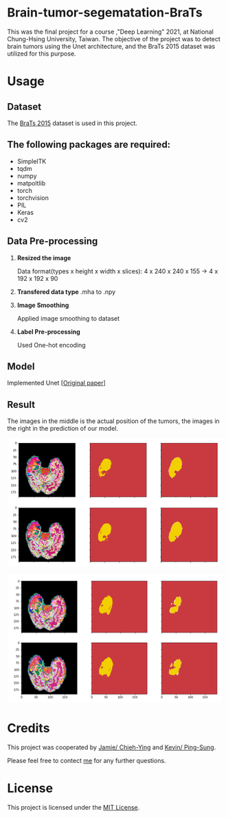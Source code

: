 # Brain-tumor-segematation-BraTs
This was the final project for a course ,"Deep Learning" 2021, at National Chung-Hsing University, Taiwan. The objective of the project was to detect brain tumors using the Unet architecture, and the BraTs 2015 dataset was utilized for this purpose.

# Usage

## Dataset
The [BraTs 2015](https://www.kaggle.com/datasets/andrewmvd/brain-tumor-segmentation-in-mri-brats-2015) dataset is used in this project.

## The following packages are required:

- SimpleITK
- tqdm
- numpy
- matpoltlib
- torch
- torchvision
- PIL
- Keras
- cv2

## Data Pre-processing
1. **Resized the image**

    Data  format(types x height x width x slices): 
    4 x 240 x 240 x 155 -> 4 x 192 x 192 x 90 

2. **Transfered data type**
    .mha to .npy

3. **Image Smoothing**

    Applied image smoothing to dataset

4. **Label Pre-processing**

    Used One-hot encoding

## Model

Implemented Unet [[Original paper](https://arxiv.org/abs/1505.04597)]

## Result

The images in the middle is the actual position of the tumors, the images in the right in the prediction of our model.

<p align="center">
  <img src="assets/brats_result.png" alt="description of image" width="500" height="300"/>
</p>

<p align="center">
  <img src="assets/brats_result2.png" alt="description of image" width="500" height="300"/>
</p>


# Credits
This project was cooperated by [Jamie/ Chieh-Ying](
https://github.com/jamie870116) and [Kevin/ Ping-Sung](https://github.com/Ping-Sung).

Please feel free to contect [me](jamie870116@gmail.com) for any further questions.

# License
This project is licensed under the [MIT License](https://opensource.org/licenses/MIT).





